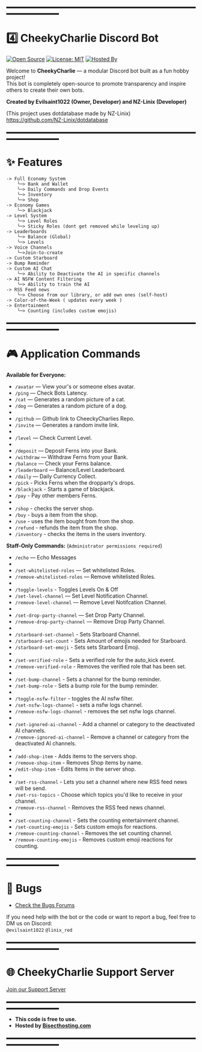 ▬▬▬▬▬▬▬▬▬▬▬▬▬▬▬▬▬▬▬▬▬▬▬▬▬▬▬▬▬▬▬▬▬▬▬▬▬▬▬▬▬▬▬▬▬▬

# 4️⃣ CheekyCharlie Discord Bot

[![Open Source](https://img.shields.io/badge/Open%20Source-Yes-44cc11)](https://github.com/)
[![License: MIT](https://img.shields.io/badge/License-MIT-yellow.svg)](https://opensource.org/licenses/MIT)
[![Hosted By](https://img.shields.io/badge/Hosted%20By-Bisecthosting.com-blue)](https://bisecthosting.com)

Welcome to **CheekyCharlie** — a modular Discord bot built as a fun hobby project!  
This bot is completely open-source to promote transparency and inspire others to create their own bots.

**Created by Evilsaint1022 (Owner, Developer) and NZ-Linix (Developer)**  
  
(This project uses dotdatabase made by NZ-Linix)  
https://github.com/NZ-Linix/dotdatabase

▬▬▬▬▬▬▬▬▬▬▬▬▬▬▬▬▬▬▬▬▬▬▬▬▬▬▬▬▬▬▬▬▬▬▬▬▬▬▬▬▬▬▬▬▬▬

# ✨ Features

```
-> Full Economy System  
    ╰─> Bank and Wallet  
    ╰─> Daily Commands and Drop Events
    ╰─> Inventory
    ╰─> Shop
-> Economy Games 
    ╰─> Blackjack
-> Level System
    ╰─> Level Roles
    ╰─> Sticky Roles (dont get removed while leveling up)
-> Leaderboards
    ╰─> Balance (Global)
    ╰─> Levels
-> Voice Channels
    ╰─>Join-to-create
-> Custom Starboard
-> Bump Reminder  
-> Custom AI Chat
    ╰─> Ability to Deactivate the AI in specific channels
-> AI NSFW Content Filtering
    ╰─> Ability to train the AI
-> RSS Feed news
    ╰─> Choose from our library, or add own ones (self-host)
-> Color-of-the-Week ( updates every week )
-> Entertainment
    ╰─> Counting (includes custom emojis)
```

▬▬▬▬▬▬▬▬▬▬▬▬▬▬▬▬▬▬▬▬▬▬▬▬▬▬▬▬▬▬▬▬▬▬▬▬▬▬▬▬▬▬▬▬▬▬

# 🎮 Application Commands

**Available for Everyone:**

- `/avatar` — View your's or someone elses avatar.
- `/ping` — Check Bots Latency.
- `/cat` — Generates a random picture of a cat.
- `/dog` — Generates a random picture of a dog.
- 
- `/github` — Github link to CheeckyCharlies Repo.
- `/invite` — Generates a random invite link.
- 
- `/level` — Check Current Level.
- 
- `/deposit` — Deposit Ferns into your Bank.
- `/withdraw` — Withdraw Ferns from your Bank.
- `/balance` — Check your Ferns balance.
- `/leaderboard` — Balance/Level Leaderboard.
- `/daily` — Daily Currency Collect.
- `/pick` - Picks Ferns when the dropparty's drops.
- `/blackjack` - Starts a game of blackjack.
- `/pay` - Pay other members Ferns.
- 
- `/shop` - checks the server shop.
- `/buy` - buys a item from the shop.
- `/use` - uses the item bought from from the shop.
- `/refund` - refunds the item from the shop.
- `/inventory` - checks the items in the users inventory.

**Staff-Only Commands:** (`Administrator permissions required`)

- `/echo` — Echo Messages
- 
- `/set-whitelisted-roles` — Set whitelisted Roles.
- `/remove-whitelisted-roles` — Remove whitelisted Roles.
- 
- `/toggle-levels` - Toggles Levels On & Off
- `/set-level-channel` — Set Level Notification Channel.
- `/remove-level-channel` — Remove Level Notifcation Channel.
- 
- `/set-drop-party-channel` — Set Drop Party Channel.
- `/remove-drop-party-channel` — Remove Drop Party Channel.
- 
- `/starboard-set-channel` - Sets Starboard Channel.
- `/starboard-set-count` - Sets Amount of emojis needed for Starboard.
- `/starboard-set-emoji` - Sets sets Starboard Emoji.
- 
- `/set-verified-role` - Sets a verified role for the auto_kick event.
- `/remove-verified-role` - Removes the verified role that has been set.
- 
- `/set-bump-channel` - Sets a channel for the bump reminder.
- `/set-bump-role` - Sets a bump role for the bump reminder.
- 
- `/toggle-nsfw-filter` - toggles the AI nsfw filter.
- `/set-nsfw-logs-channel` - sets a nsfw logs channel.
- `/remove-nsfw-logs-channel` - removes the set nsfw logs channel.
- 
- `/set-ignored-ai-channel` - Add a channel or category to the deactivated AI channels.
- `/remove-ignored-ai-channel` - Remove a channel or category from the deactivated AI channels.
- 
- `/add-shop-item` - Adds items to the servers shop.
- `/remove-shop-item` - Removes Shop items by name.
- `/edit-shop-item` - Edits Items in the server shop.
-
- `/set-rss-channel` - Lets you set a channel where new RSS feed news will be send.
- `/set-rss-topics` - Choose which topics you'd like to receive in your channel.
- `/remove-rss-channel` - Removes the RSS feed news channel.
- 
- `/set-counting-channel` - Sets the counting entertainment channel.
- `/set-counting-emojis` - Sets custom emojis for reactions.
- `/remove-counting-channel` - Removes the set counting channel.
- `/remove-counting-emojis` - Removes custom emoji reactions for counting.

▬▬▬▬▬▬▬▬▬▬▬▬▬▬▬▬▬▬▬▬▬▬▬▬▬▬▬▬▬▬▬▬▬▬▬▬▬▬▬▬▬▬▬▬▬▬

# 🐞 Bugs
- [Check the Bugs Forums](https://discord.com/channels/1346955021614317619/1390129457070866593)

If you need help with the bot or the code or want to report a bug, feel free to DM us on Discord:  
`@evilsaint1022` `@linix_red`

▬▬▬▬▬▬▬▬▬▬▬▬▬▬▬▬▬▬▬▬▬▬▬▬▬▬▬▬▬▬▬▬▬▬▬▬▬▬▬▬▬▬▬▬▬▬

# 🌐 CheekyCharlie Support Server

[Join our Support Server](https://discord.gg/W3ZRZukZmS)

▬▬▬▬▬▬▬▬▬▬▬▬▬▬▬▬▬▬▬▬▬▬▬▬▬▬▬▬▬▬▬▬▬▬▬▬▬▬▬▬▬▬▬▬▬▬

- **This code is free to use.**  
- **Hosted by [Bisecthosting.com](https://bisecthosting.com)**

▬▬▬▬▬▬▬▬▬▬▬▬▬▬▬▬▬▬▬▬▬▬▬▬▬▬▬▬▬▬▬▬▬▬▬▬▬▬▬▬▬▬▬▬▬▬
